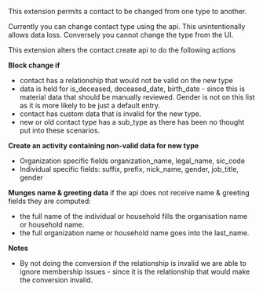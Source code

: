 This extension permits a contact to be changed from one type to another.

Currently you can change contact type using the api. This unintentionally allows data loss. Conversely you cannot change the type from the UI.

This extension alters the contact.create api to do the following actions

**Block change if**
 - contact has a relationship that would not be valid on the new type
 - data is held for is_deceased, deceased_date, birth_date - since this is material data that should be manually reviewed. Gender is not on this
 list as it is more likely to be just a default entry.
- contact has custom data that is invalid for the new type.
- new or old contact type has a sub_type as there has been no thought put into these scenarios.

**Create an activity containing non-valid data for new type**
- Organization specific fields organization_name, legal_name, sic_code
- Individual specific fields: suffix, prefix, nick_name, gender,  job_title, gender

**Munges name & greeting data**
if the api does not receive name & greeting fields they are computed:
  - the full name of the individual or household fills the organisation name or household name.
 - the full organization name or household name goes into the last_name.

**Notes**
- By not doing the conversion if the relationship is invalid we are able to
ignore membership issues - since it is the relationship that would
make the conversion invalid.

